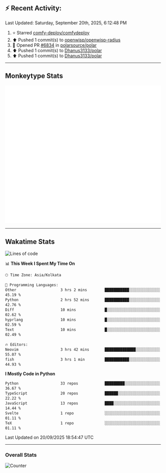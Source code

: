 ## :zap: Recent Activity:
<!--RECENT_ACTIVITY:last_update-->
Last Updated: Saturday, September 20th, 2025, 6:12:48 PM
<!--RECENT_ACTIVITY:last_update_end-->
<!--RECENT_ACTIVITY:start-->
1. ⭐ Starred [comfy-deploy/comfydeploy](https://github.com/comfy-deploy/comfydeploy)<br>
2. ⬆️ Pushed 1 commit(s) to [openwisp/openwisp-radius](https://github.com/openwisp/openwisp-radius)<br>
3. 💪 Opened PR [#6834](https://github.com/polarsource/polar/pull/6834) in [polarsource/polar](https://github.com/polarsource/polar)<br>
4. ⬆️ Pushed 1 commit(s) to [Dhanus3133/polar](https://github.com/Dhanus3133/polar)<br>
5. ⬆️ Pushed 1 commit(s) to [Dhanus3133/polar](https://github.com/Dhanus3133/polar)<br>
<!--RECENT_ACTIVITY:end-->

---

## Monkeytype Stats
<a href="https://monkeytype.com/profile/dhanus">
  <img src="https://raw.githubusercontent.com/Dhanus3133/Dhanus3133/monkeytype/monkeytype-lb.svg" alt="Monkeytype Profile" />
</a>

---

## Wakatime Stats
<!--START_SECTION:waka-->
![Lines of code](https://img.shields.io/badge/From%20Hello%20World%20I%27ve%20Written-4.9%20million%20lines%20of%20code-blue)

📊 **This Week I Spent My Time On** 

```text
🕑︎ Time Zone: Asia/Kolkata

💬 Programming Languages: 
Other                    3 hrs 2 mins        ███████████░░░░░░░░░░░░░░   45.19 % 
Python                   2 hrs 52 mins       ███████████░░░░░░░░░░░░░░   42.76 % 
Diff                     10 mins             █░░░░░░░░░░░░░░░░░░░░░░░░   02.62 % 
hyprlang                 10 mins             █░░░░░░░░░░░░░░░░░░░░░░░░   02.59 % 
Text                     10 mins             █░░░░░░░░░░░░░░░░░░░░░░░░   02.49 % 

🔥 Editors: 
Neovim                   3 hrs 42 mins       ██████████████░░░░░░░░░░░   55.07 % 
fish                     3 hrs 1 min         ███████████░░░░░░░░░░░░░░   44.93 % 
```

**I Mostly Code in Python** 

```text
Python                   33 repos            █████████░░░░░░░░░░░░░░░░   36.67 % 
TypeScript               20 repos            ██████░░░░░░░░░░░░░░░░░░░   22.22 % 
JavaScript               13 repos            ████░░░░░░░░░░░░░░░░░░░░░   14.44 % 
Svelte                   1 repo              ░░░░░░░░░░░░░░░░░░░░░░░░░   01.11 % 
TeX                      1 repo              ░░░░░░░░░░░░░░░░░░░░░░░░░   01.11 % 
```




 Last Updated on 20/09/2025 18:54:47 UTC
<!--END_SECTION:waka-->
---

### Overall Stats

<img src="https://moe-counter.glitch.me/get/@Dhanus3133?theme=asoul" alt="Counter" />
